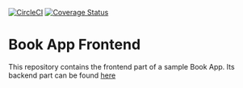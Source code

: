 [![CircleCI](https://circleci.com/gh/serverless-intro/book-app-frontend/tree/main.svg?style=shield)](https://app.circleci.com/pipelines/github/serverless-intro/book-app-frontend?branch=main)
[![Coverage Status](https://coveralls.io/repos/github/serverless-intro/book-app-frontend/badge.svg?branch=main)](https://coveralls.io/github/serverless-intro/book-app-frontend?branch=main)
# Book App Frontend

This repository contains the frontend part of a sample Book App. Its backend part can be found [here](https://github.com/serverless-intro/book-app-backend)
